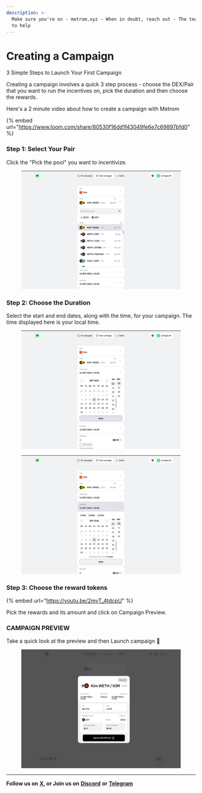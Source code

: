 ```yaml
---
description: >-
  Make sure you're on - metrom.xyz - When in doubt, reach out - The team is here
  to help
---
```


# Creating a Campaign

3 Simple Steps to Launch Your First Campaign

Creating a campaign involves a quick 3 step process - choose the DEX/Pair that you want to run the incentives on, pick the duration and then choose the rewards.

Here's a 2 minute video about how to create a campaign with Metrom

{% embed url="https://www.loom.com/share/80530f16dd1f43049fe6e7c69897bfd0" %}

### Step 1: Select Your Pair&#x20;

Click the "Pick the pool" you want to incentivize.&#x20;

<figure><img src="../.gitbook/assets/image (3).png" alt="Pick the pool to incentivize"><figcaption></figcaption></figure>

### Step 2: Choose the Duration

Select the start and end dates, along with the time, for your campaign. The time displayed here is your local time.

<figure><img src="../.gitbook/assets/986bbfe8a81a480b69c9520961e35948cd18c7a321b855445ca92d6f3b8e4e71.png" alt=""><figcaption></figcaption></figure>

<figure><img src="../.gitbook/assets/image (5).png" alt=""><figcaption></figcaption></figure>

### Step 3: Choose the reward tokens

{% embed url="https://youtu.be/2mvT_4tdcpU" %}

Pick the rewards and its amount and click on Campaign Preview.



### CAMPAIGN PREVIEW

Take a quick look at the preview and then Launch campaign :tada:

<figure><img src="../.gitbook/assets/image (6).png" alt=""><figcaption></figcaption></figure>

***

**Follow us on** [**X**](https://twitter.com/metromxyz)**, or Join us on** [**Discord**](https://discord.com/invite/S2kBEAGWbM) **or** [**Telegram**](https://t.me/metrom\_xyz)&#x20;
